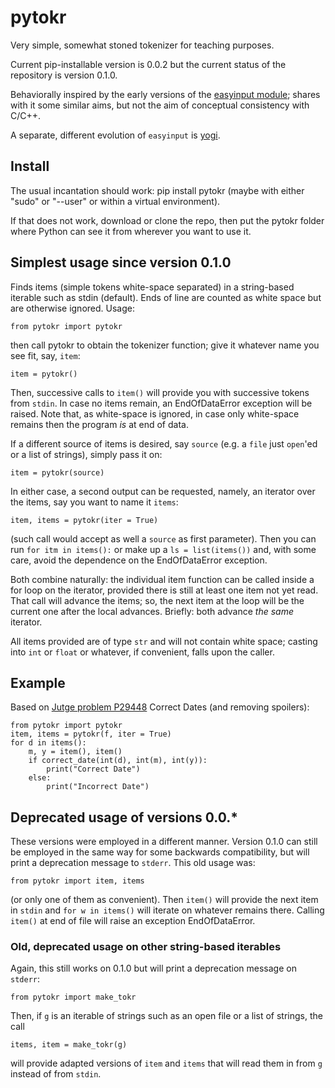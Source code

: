 # pytokr

Very simple, somewhat stoned tokenizer for teaching purposes.

Current pip-installable version is 0.0.2 but the current status
of the repository is version 0.1.0.

Behaviorally inspired by the early versions of the 
[easyinput module](https://github.com/jutge-org/easyinput); 
shares with it some similar aims, but not the aim of 
conceptual consistency with C/C++. 

<!--- Actually easyinput 
has grown in ways I find somewhat inappropriate for 
many of my current (non-CS) students and I want to 
try now a different road. --->

A separate, different evolution of `easyinput` is 
[yogi](https://github.com/jutge-org/yogi).

## Install

The usual incantation should work: pip install pytokr
(maybe with either "sudo" or "--user" or within a 
virtual environment).

If that does not work, download or clone the repo, then 
put the pytokr folder where Python can see it from 
wherever you want to use it.

## Simplest usage since version 0.1.0

Finds items (simple tokens white-space separated) in a 
string-based iterable such as stdin (default). Ends of 
line are counted as white space but are otherwise ignored. Usage:

`from pytokr import pytokr`

then call pytokr to obtain the tokenizer function; give it 
whatever name you see fit, say, `item`:

`item = pytokr()`

Then, successive calls to `item()` will provide you with
successive tokens from `stdin`. In case no items remain,
an EndOfDataError exception will be raised. Note that, 
as white-space is ignored, in case only white-space remains 
then the program *is* at end of data.

If a different source of items is desired, say `source` 
(e.g. a `file` just `open`'ed or a list of strings), 
simply pass it on:

`item = pytokr(source)`

In either case, a second output can be requested, namely, an
iterator over the items, say you want to name it `items`:

`item, items = pytokr(iter = True)`

(such call would accept as well a `source` as first parameter).
Then you can run `for itm in items():` or make up a `ls = list(items())`
and, with some care, avoid the dependence on the EndOfDataError
exception.

Both combine naturally: the individual item function can be called 
inside a for loop on the iterator, provided there is still 
at least one item not yet read. That call will advance the 
items; so, the next item at the loop will be the current one after 
the local advances. Briefly: both advance *the same* iterator.

<!--- Both calls combine naturally: it is valid to call `item()` 
within a `for w in items()` loop provided there is still 
at least one item not yet read. The reading will advance 
on and the next item in the loop will correspond to the 
advance. 

Token items are returned as strings; the user should cast them as
int or float or whatever when appropriate. --->

All items provided are of type `str` and will not contain 
white space; casting into `int` or `float` or whatever, if
convenient, falls upon the caller. 

## Example

Based on [Jutge problem P29448](https://jutge.org/problems/P29448_en)
Correct Dates (and removing spoilers):

    from pytokr import pytokr
    item, items = pytokr(f, iter = True)
    for d in items():
        m, y = item(), item()
        if correct_date(int(d), int(m), int(y)):
            print("Correct Date")
        else:
            print("Incorrect Date")

## Deprecated usage of versions 0.0.*

These versions were employed in a different manner. Version
0.1.0 can still be employed in the same way for some
backwards compatibility, but will print a deprecation
message to `stderr`. This old usage was:

`from pytokr import item, items`

(or only one of them as convenient). Then `item()` will provide
the next item in `stdin` and `for w in items()` will iterate on
whatever remains there. Calling `item()` at end of file will
raise an exception EndOfDataError. 

### Old, deprecated usage on other string-based iterables

Again, this still works on 0.1.0 but will print a deprecation
message on `stderr`:

`from pytokr import make_tokr`

Then, if `g` is an iterable of strings such as an open
file or a list of strings, the call

`items, item = make_tokr(g)`

will provide adapted versions of `item` and `items` that
will read them in from `g` instead of from `stdin`.

<!--- ## To do: 

- As said, call to `item()` raises `StopIteration` on 
end of file; it will be a common error when mixing it 
with `items()`. Consider catching it and raising instead 
an exception more understandable by beginners.

- Sources in the 'deprecated/jutge-like' folder use 
obsolete identifiers; keep updating them and moving
them to 'jutge_like'.

- I called initially the items 'toks' (for very simple 
'tokens') but that sounded a bit inappropriate to me, 
first, because of the simplicity of the case and, 
second, due to the early programming level of my 
target students. Calling them 'items' seems suboptimal 
though, since we are going to study `dict`'s later on 
and then risk confusions. But I settled on 'items' for 
the time being anyway; alternative suggestions welcome.
--->
